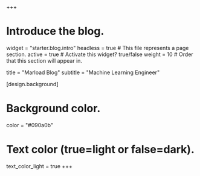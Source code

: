 +++
# Introduce the blog.
widget = "starter.blog.intro"
headless = true  # This file represents a page section.
active = true  # Activate this widget? true/false
weight = 10  # Order that this section will appear in.

title = "Marload Blog"
subtitle = "Machine Learning Engineer"

[design.background]
  # Background color.
  color = "#090a0b"

  # Text color (true=light or false=dark).
  text_color_light = true
+++
